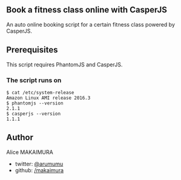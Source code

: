 ## Book a fitness class online with CasperJS
An auto online booking script for a certain fitness class powered by CasperJS.

## Prerequisites
This script requires PhantomJS and CasperJS.

### The script runs on
```
$ cat /etc/system-release
Amazon Linux AMI release 2016.3
$ phantomjs --version
2.1.1
$ casperjs --version
1.1.1
```

## Author
Alice MAKAIMURA
- twitter: [@arumumu](https://twitter.com/arumumu)
- github: [/makaimura](https://github.com/makaimura)
